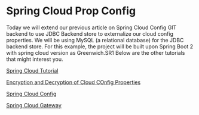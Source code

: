 # Spring Cloud Prop Config
Today we will extend our previous article on Spring Cloud Config GIT backend to use JDBC Backend store to externalize our cloud config properties. We will be using MySQL (a relational database) for the JDBC backend store. For this example, the project will be built upon Spring Boot 2 with spring cloud version as Greenwich.SR1
Below are the other tutorials that might interest you.

 [Spring Cloud Tutorial](https://www.devglan.com/spring-cloud/spring-cloud-tutorial)
 
 [Encryption and Decryption of Cloud COnfig Properties](https://www.devglan.com/spring-cloud/encrypt-decrypt-cloud-config-properties)

[Spring Cloud Config](https://www.devglan.com/spring-cloud/spring-cloud-config)

 [Spring Cloud Gateway](https://www.devglan.com/spring-cloud/spring-cloud-gateway)
 
